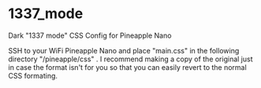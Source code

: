 # 1337_mode
Dark "1337 mode" CSS Config for Pineapple Nano

SSH to your WiFi Pineapple Nano and place "main.css" in the following directory "/pineapple/css" . I recommend making a copy of the original just in case the format isn't for you so that you can easily revert to the normal CSS formating.
